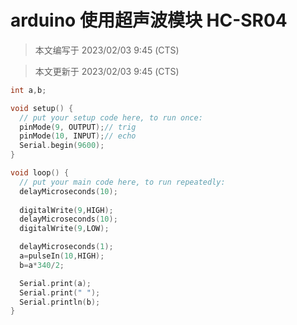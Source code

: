 # arduino 使用超声波模块 HC-SR04

> 本文编写于 2023/02/03 9:45 (CTS)

> 本文更新于 2023/02/03 9:45 (CTS)

```cpp
int a,b;

void setup() {
  // put your setup code here, to run once:
  pinMode(9, OUTPUT);// trig
  pinMode(10, INPUT);// echo
  Serial.begin(9600);
}

void loop() {
  // put your main code here, to run repeatedly:
  delayMicroseconds(10);
  
  digitalWrite(9,HIGH);
  delayMicroseconds(10);
  digitalWrite(9,LOW);

  delayMicroseconds(1);   
  a=pulseIn(10,HIGH);
  b=a*340/2;

  Serial.print(a);
  Serial.print(" ");
  Serial.println(b);
}

```

<script src="https://giscus.app/client.js"
    data-repo="liuzihaohao/liuzihaohao.github.io"
    data-repo-id="R_kgDOI3HDkw"
    data-category="Announcements"
    data-category-id="DIC_kwDOI3HDk84CT4T2"
    data-mapping="pathname"
    data-strict="1"
    data-reactions-enabled="1"
    data-emit-metadata="0"
    data-input-position="top"
    data-theme="preferred_color_scheme"
    data-lang="zh-CN"
    data-loading="lazy"
    crossorigin="anonymous"
    async>
</script>

